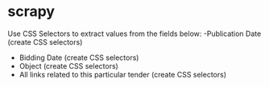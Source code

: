 # scrapy

Use CSS Selectors to extract values from the fields below:
-Publication Date (create CSS selectors)
- Bidding Date (create CSS selectors)
- Object (create CSS selectors)
- All links related to this particular tender (create CSS selectors)


